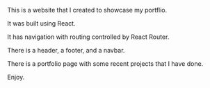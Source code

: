 This is a website that I created to showcase my portflio.

It was built using React.

It has navigation with routing controlled by React Router.

There is a header, a footer, and a navbar.

There is a portfolio page with some recent projects that I have done.

Enjoy.